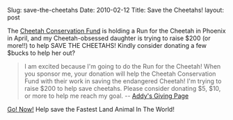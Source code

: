 Slug: save-the-cheetahs
Date: 2010-02-12
Title: Save the Cheetahs!
layout: post

The [Cheetah Conservation Fund](http://www.firstgiving.com/11663) is holding a Run for the Cheetah in Phoenix in April, and my Cheetah-obsessed daughter is trying to raise $200 (or more!!) to help SAVE THE CHEETAHS! Kindly consider donating a few $bucks to help her out?

>I am excited because I'm going to do the Run for the Cheetah!  When you sponsor me, your donation will help the Cheetah Conservation Fund with their work in saving the endangered Cheetah!  I'm trying to raise $200 to help save cheetahs.  Please consider donating $5, $10, or more to help me reach my goal. -- [Addy's Giving Page](http://www.firstgiving.com/addysrunforthecheetah)

[Go! Now!](http://www.firstgiving.com/addysrunforthecheetah) Help save the Fastest Land Animal In The World!


